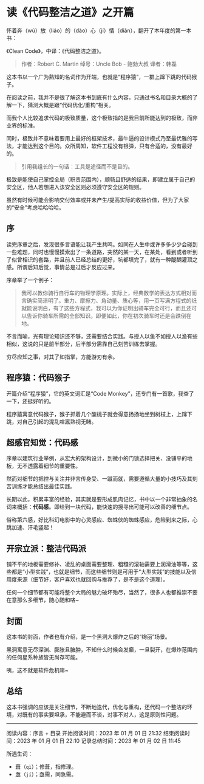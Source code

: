 # 读《代码整洁之道》之开篇

怀着奔（wú）放（liáo）的（dào）心（jí）情（diǎn），翻开了本年度的第一本书：

《Clean Code》，中译：《代码整洁之道》。

> 作者：Robert C. Martin
> 绰号：Uncle Bob - 鲍勃大叔
> 译者：韩磊

这本书以一个广为熟知的名词作为开端，也就是“程序猿”，一群上蹿下跳的代码猴子。

在阅读之前，我并不是很了解这本书到底有什么内容，只通过书名和目录大概的了解一下，猜测大概是跟“代码优化/重构”相关。

而我个人比较追求代码的极致质量，这个极致指的是我目前所能达到的极致，而非业界的标准。

同时，极致并不意味着要用上最好的框架技术，最牛逼的设计模式乃至最优雅的写法，才能达到这个目的。众所周知，软件工程没有银弹，只有合适的，没有最好的。

> 引用我组长的一句话：工具是途径而不是目的。

极致是能使自己掌控全局（职责范围内），顺畅且舒适的结果，即建立属于自己的安全区，他人若想进入该安全区则必须遵守安全区的规则。

虽然有时候可能会影响交付效率或并未产生/提高实际的收益价值，但为了大家的“安全”考虑哈哈哈哈。

## 序

读完序章之后，发现很多言语能让我产生共鸣。如同在人生中或许多多少少会碰到一些难题，同时也慢慢摸索出了一条道路，突然的某一天，在某处，看到或者听到了似曾相识的套路，并且前人已经总结的更好，坑都填完了，就有一种醍醐灌顶之感。所谓后知后觉，事情总是过后才反应过来。

序章举了一个例子：

> 我可以教你骑行自行车的物理学原理。实际上，经典数学的表达方式相对而言确实简洁明了。重力、摩擦力、角动量、质心等，用一页写满方程式的纸就能说明白，有了这些方程式，我可以为你证明出骑车完全可行，而且还可以告诉你骑车所需的全部知识。即便如此，你在初次骑车时还是会跌倒在地。

不言而喻，光有理论知识还不够，还需要结合实践。与授人以鱼不如授人以渔有些相似，这说的只是前半部分，后半部分需靠自己刻苦训练去掌握。

穷尽应知之事，对其了如指掌，方能游刃有余。

## 程序猿：代码猴子

开篇介绍“程序猿”，它的英文词汇是“Code Monkey”，还专门有一首歌，我查了一下，还挺好听的。

程序猿寓意代码猴子，猴子抓着几个酸桃子就会得意扬扬地坐到树枝上，上蹿下跳，对自己引起的混乱喧嚣熟视无睹。

## 超感官知觉：代码感

序章以建筑行业举例，从宏大的架构设计，到微小的门锁选择把关、没铺平的地板，无不透露着细节的重要性。

然而对细节的把控与关注并非言传身受、一蹴而就，需要遵循大量的小技巧及其刻苦训练才能总结出最佳实践。

长期以此，积累丰富的经验，其实就是要形成肌肉记忆，书中以一个非常抽象的名词来概括：**代码感**。即给到一块代码，能快速的搜寻出可能可以改善的细节点。

俗称第六感，好比科幻电影中的心灵感应、蜘蛛侠的蜘蛛感应，危险到来之际，心跳加速、汗毛竖起！

## 开宗立派：整洁代码派

铺不平的地板需要修补、凌乱的桌面需要整理、粗糙的滚轴需要上润滑油等等，这些都是“小型实践”，也就是细节，而这些细节则是可用于“大型实践”的技能以及信用度来源（细节好，客户喜欢也就回购与推荐了，是不是这个道理）。

任何一个细节都有可能将整个大局的魅力破坏殆尽，当然了，很多人也都推崇不要在意那么多细节，随心随和咯~

## 封面

这本书的封面，作者也有介绍，是一个黑洞大爆炸之后的“绚丽”场景。

黑洞寓意无尽深渊、膨胀且臃肿，不知什么时候会发癫，一旦裂开，在爆炸范围内的任何星系种族皆无尚存可能。

咦，这不就是软件危机嘛~

## 总结

这本书强调的应该是关注细节，不断地迭代，优化与重构，还代码一个整洁的环境，对既有的事实要坦承，不能避而不谈，对事不对人，这是原则性问题。

---

阅读内容：序言 + 目录
开始阅读时间：2023 年 01 月 01 日 21:32
结束阅读时间：2023 年 01 月 01 日 22:10
记录总结时间：2023 年 01 月 02 日 11:45

所遇生词：

- 葺（`qì`）；修葺，指修理。
- 亟（`jí`）；亟需，同急需。
